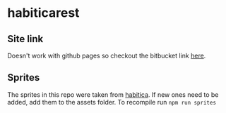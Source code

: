# habiticarest

## Site link
Doesn't work with github pages so checkout the bitbucket link [here](https://taranveer786.bitbucket.io/login).

## Sprites

The sprites in this repo were taken from [habitica](https://github.com/habitrpg/habitica). If new ones need to be added, add them to the assets folder. To recompile run `npm run sprites`

